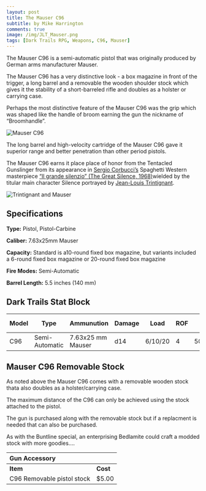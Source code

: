 ```yaml
---
layout: post
title: The Mauser C96
subtitle: by Mike Harrington
comments: true
image: /img/JLT_Mauser.png
tags: [Dark Trails RPG, Weapons, C96, Mauser]
---
```



The Mauser C96 is a semi-automatic pistol that was originally produced by German arms manufacturer Mauser.

The Mauser C96 has a very distinctive look - a box magazine in front of the trigger, a long barrel and a removable the wooden shoulder stock which gives it the stability of a short-barreled rifle and doubles as a holster or carrying case.

Perhaps the most distinctive feature of the Mauser C96 was the grip which was shaped like the handle of broom earning the gun the nickname of “Broomhandle”.

![Mauser C96](http://www.imfdb.org/images/9/9e/C96STOCK.jpg)

The long barrel and high-velocity cartridge of the Mauser C96 gave it superior range and better penetration than other period pistols.

The Mauser C96 earns it place place of honor from the Tentacled Gunslinger from its appearance in [Sergio Corbucci’s](https://en.wikipedia.org/wiki/Sergio_Corbucci) Spaghetti Western masterpiece [“Il grande silenzio” (The Great Silence, 1968)](https://en.wikipedia.org/wiki/The_Great_Silence)wielded by the titular main character Silence portrayed by [Jean-Louis Trintignant](https://en.wikipedia.org/wiki/Jean-Louis_Trintignant).

![Trintignant and Mauser](http://www.imfdb.org/images/f/ff/Thegreatsilence1.jpg)

## Specifications

**Type:** Pistol, Pistol-Carbine

**Caliber:** 7.63x25mm Mauser

**Capacity:** Standard  is a10-round fixed box magazine, but variants included a  6-round fixed box magazine or 20-round fixed box magazine

**Fire Modes:** Semi-Automatic

**Barrel Length:** 5.5 inches (140 mm)

## Dark Trails Stat Block

| Model | Type | Ammunution |Damage| Load | ROF | Range S/M/L | Reload | Concealment | Cost |
| ------------| ------------| ------------| ---------------| ------------| ------------| ------------| ------------| ------------| ------------|
|C96 |Semi-Automatic|7.63x25 mm Mauser| d14 |6/10/20|4| 50/110/200| 3 rounds | -1d | $35 |


## Mauser C96 Removable Stock

As noted above the Mauser C96 comes with a removable wooden stock thata also doubles as a holster/carrying case. 

The maximum distance of the C96 can only be achieved using the stock attached to the pistol.

The gun is purchased along with the removable stock but if a replacment is needed that can also be purchased.

As with the Buntline special, an enterprising Bedlamite could craft a modded stock with more goodies….

|Gun Accessory |  |
|:--|--|
|  **Item**	|  **Cost**|
|C96 Removable pistol stock | $5.00
